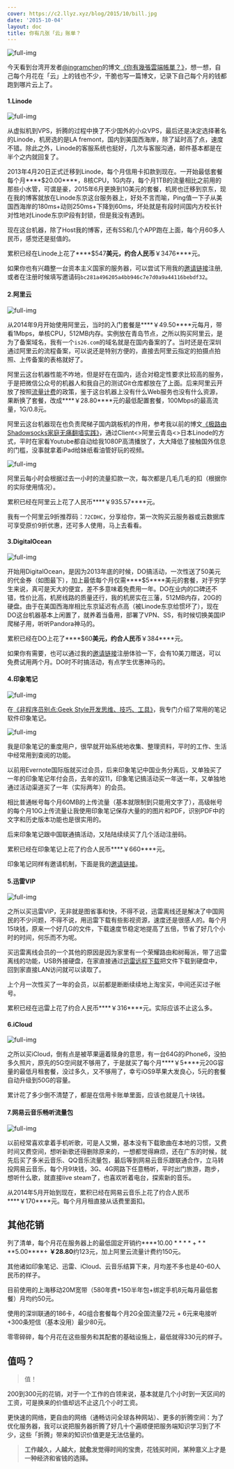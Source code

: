 ```yaml
---
cover: https://c2.llyz.xyz/blog/2015/10/bill.jpg
date: '2015-10-04'
layout: doc
title: 你有几张「云」账单？
---
```


![full-img](https://c2.llyz.xyz/blog/2015/10/bill.jpg)

今天看到台湾开发者[@ingramchen](https://twitter.com/ingramchen)的博文[《你有幾張雲端帳單？》](https://ingramchen.io/blog/2015/03/cloud_invoice.html)，想一想，自己每个月花在「云」上的钱也不少，干脆也写一篇博文，记录下自己每个月的钱都跑到哪片云上了。

#### 1.Linode

![full-img](https://c2.llyz.xyz/blog/2015/10/lionde1.jpg)

从虚拟机到VPS，折腾的过程中换了不少国外的小众VPS，最后还是决定选择著名的Linode，机房选的是LA fremont，国内到美国西海岸，除了延时高了点，速度不错。除此之外，Linode的客服系统也挺好，几次与客服沟通，邮件基本都是在半个之内就回复了。

2013年4月20日正式迁移到Linode，每个月信用卡扣款到现在。一开始最低套餐每个月****$20.00****，8核CPU，1G内存，每个月1TB的流量相比之前用的那些小水管，可谓是豪，2015年6月更换到10美元的套餐，机房也迁移到京东，现在我的博客就放在Linode东京这台服务器上，好处不言而喻，Ping值一下子从美国西海岸的180ms+动则250ms+下降到60ms，坏处就是有段时间国内方校长针对性地对Linode东京IP段有封锁，但是我没有遇到。

现在这台机器，除了Host我的博客，还有SS和几个APP跑在上面，每个月60多人民币，感觉还是挺值的。

累积已经在Linode上花了****$547****美元，约合人民币****￥3476****元。

如果你也有兴趣整一台资本主义国家的服务器，可以尝试下用我的[邀请链接](https://www.linode.com/?r=bc281a496205a4bb946c7e7d0a9a44116bebdf32)注册,或者在注册时候填写邀请码`bc281a496205a4bb946c7e7d0a9a44116bebdf32`。

#### 2.阿里云

![full-img](https://c2.llyz.xyz/blog/2015/10/aliyun.jpg)

从2014年9月开始使用阿里云，当时的入门套餐是****￥49.50****元每月，带看1Mbps，单核CPU，512MB内存。实例放在青岛节点，之所以购买阿里云，是为了备案域名，我有一个`is26.com`的域名就是在国内备案的了。当时还是在深圳通过阿里云的流程备案，可以说还是特别方便的，直接去阿里云指定的拍摄点拍照、上传备案的表格就好了。

阿里云这台机器性能不咋地，但是好在在国内，适合对稳定性要求比较高的服务，于是把微信公众号的机器人和我自己的测试Git仓库都放在了上面。后来阿里云开放了按照[流量计费](https://help.aliyun.com/knowledge_detail/5974991.html)的政策，鉴于这台机器上没有什么Web服务也没有什么资源，果断换了套餐，改成****￥28.80****元的最低配置套餐，100Mbps的最高流量，1G/0.8元。

阿里云这台机器现在也负责爬梯子国内跳板机的作用，参考我以前的博文[《极路由Shadowsocks家庭无痛翻墙实践》](https://luolei.org/hiwifi-shadowsocks/)，通过Client<>阿里云青岛<>日本Linode的方式，平时在家看Youtube都自动给我1080P高清播放了，大大降低了接触国外信息的门槛，没事就拿着iPad给妹纸看油管好玩的视频。

![full-img](https://c2.llyz.xyz/blog/2015/10/aliyun2.jpg)

阿里云每小时会根据过去一小时的流量扣款一次，每次都是几毛几毛的扣（根据你的实际使用情况）。

累积已经在阿里云上花了人民币****￥935.57****元。

我有一个阿里云9折推荐码：`72CDHC`，分享给你，第一次购买云服务器或云数据库可享受原价9折优惠，还可多人使用，马上去看看。

#### 3.DigitalOcean

![full-img](https://c2.llyz.xyz/blog/2015/10/digitialocean.png)

开始用DigitalOcean，是因为2013年底的时候，DO搞活动，一次性送了50美元的代金券（如图最下），加上最低每个月仅需****$5****美元的套餐，对于穷学生来说，真可是天大的便宜，差不多意味着免费用一年。DO在业内的口碑还不错，性价比高，机房线路的质量还行，我的机房实在三藩，512MB内存，20G的硬盘。由于在美国西海岸相比东京延迟有点高（被Linode东京给惯坏了），现在DO这台机器基本上闲置了，就养着当备用，部署了VPN、SS，有时候切换美国IP爬梯子用，听听Pandora神马的。

累积已经在DO上花了****$60****美元，约合人民币****￥384****元。

如果你有需要，也可以通过我的[邀请链接](https://www.digitalocean.com/?refcode=ae56e2b06053)注册体验一下，会有10美刀赠送，可以免费试用两个月。DO时不时搞活动，有点学生优惠神马的。

#### 4.印象笔记

![full-img](https://c2.llyz.xyz/blog/2015/10/evernote.jpg)

在[《非程序员别点:Geek Style开发思维、技巧、工具》](https://luolei.org/code-like-a-geek/)，我专门介绍了常用的笔记软件印象笔记。

![full-img](https://c2.llyz.xyz/blog/2015/02/yxbj2.png)

我是印象笔记的重度用户，很早就开始系统地收集、整理资料，平时的工作、生活中经常用到查阅的功能。

以前用Evernote国际版就买过会员，后来印象笔记中国业务分离后，又单独买了一年的印象笔记年付会员，去年的双11，印象笔记搞活动买一年送一年，又单独地通过活动渠道买了一年（实际两年）的会员。

相比普通帐号每个月60MB的上传流量（基本就限制到只能用文字了），高级帐号的每个月10G上传流量让我使用印象笔记保存大量的的图片和PDF，识别PDF中的文字和历史版本功能也是很实用的。

后来印象笔记跟中国联通搞活动，又陆陆续续买了几个活动注册码。

累积已经在印象笔记上花了约合人民币****￥660****元。

印象笔记同样有邀请机制，下面是我的[邀请链接](https://zuoluo.tv/yinxiang)。

#### 5.迅雷VIP

![full-img](https://c2.llyz.xyz/blog/2015/10/xunlei.jpg)

之所以买迅雷VIP，无非就是图省事和快，不得不说，迅雷离线还是解决了中国网民的不少问题，不得不说，用迅雷下载有些影视资源，速度还是很感人的。每个月15块钱，原来一个好几G的文件，下载速度节稳定地提高了五倍，节省了好几个小时的时间，何乐而不为呢。

买迅雷离线会员的一个其他的原因是因为家里有一个荣耀路由和树莓派，带了迅雷离线的功能，USB外接硬盘，在家直接通过[迅雷远程下载](https://yuancheng.xunlei.com)把文件下载到硬盘中，回到家直接LAN访问就可以读取了。

上个月一次性买了一年的会员，以前都是断断续续地上淘宝买，中间还买过子帐号。

累积已经在迅雷上花了约合人民币****￥316****元。实际应该不止这么多。

#### 6.iCloud

![full-img](https://c2.llyz.xyz/blog/2015/10/icloud.jpg)

之所以买iCloud，倒有点是被苹果逼着赎身的意思，有一台64G的iPhone6，没拍多久照片，原先的5G空间就不够用了，于是就买了每个月****￥5****元20G容量的最低月租套餐，没过多久，又不够用了，幸亏iOS9苹果大发良心，5元的套餐自动升级到50G的容量。

累计花了多少倒不清楚了，都是在信用卡账单里面，应该也就是几十块钱。

#### 7.网易云音乐畅听流量包

![full-img](https://c2.llyz.xyz/blog/2015/10/music.jpg)

以前经常喜欢拿着手机听歌，可是人又懒，基本没有下载歌曲在本地的习惯，又费时间又费空间，想听新歌还得删除原来的，一想都觉得麻烦，还在广东的时候，就先后买了多米云音乐、QQ音乐流量包，最后等到网易云音乐跟联通合作，立马转投网易云音乐，每个月9块钱，3G、4G网路下任意畅听，平时出门旅游，跑步，想听什么歌，就直接live steam了，也喜欢听着电台，探索新的音乐。

从2014年5月开始到现在，累积已经在网易云音乐上花了约合人民币****￥170****元。每个月月租直接从话费里面扣。

## 其他花销

列了清单，每个月花在服务器上的最低固定开销约****$10.00****+ ****$5.00****+ ****￥28.80****约123元，加上阿里云流量计费约150元。

其他诸如印象笔记、迅雷、iCloud、云音乐结算下来，月均差不多也是40-60人民币的样子。

目前使用的上海移动20M宽带（580年费+150半年包+绑定手机8元每月最低套餐）月均约50元。

使用的深圳联通的186卡，4G组合套餐每个月2G全国流量72元 + 6元来电接听+300条短信（基本没用）最少80元。

零零碎碎，每个月花在这些服务和其配套的基础设施上，最低就得330元的样子。

## 值吗？

> 值！

200到300元的花销，对于一个工作的白领来说，基本就是几个小时到一天区间的工资，可是换来的价值却远不止这几个小时工资。

更快速的网络，更自由的网络（通畅访问全球各种网站）、更多的折腾空间：为了优化服务器，我可以说把服务器折腾了好几十个遍顺便把服务端知识学习到了不少，这些「折腾」带来的知识价值更是无法估量的。

> **工作越久，人越大，就愈发觉得时间的宝贵，花钱买时间，某种意义上才是一种经济和省钱的选择。**
